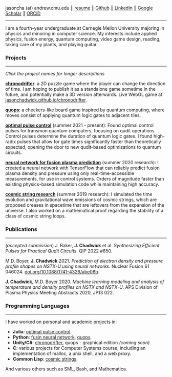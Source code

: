 jasoncha (at) andrew.cmu.edu ┃ [resume](/files/resume.pdf) ┃ [Github](https://github.com/jasonchadwick/) ┃ [LinkedIn](https://linkedin.com/in/jasonchadwick) ┃ [Google Scholar](https://scholar.google.com/citations?user=kE5iFs0AAAAJ&hl=en) ┃ [ORCiD](https://orcid.org/0000-0002-7932-1418)

---

I am a fourth-year undergraduate at Carnegie Mellon University majoring in physics and minoring in computer science. My interests include applied physics, fusion energy, quantum computing, video game design, reading, taking care of my plants, and playing guitar.

### Projects

---

*Click the project names for longer descriptions*

[**chronodrifter**](/pages/chronodrifter.md): a 2D puzzle game where the player can change the direction of time. I am hoping to publish it as a standalone game sometime in the future, and potentially make a 3D version afterwards. Live WebGL game at [jasonchadwick.github.io/chronodrifter](https://jasonchadwick.github.io/chronodrifter).

[**quops**](/pages/quops.md): a checkers-like board game inspired by quantum computing, where moves consist of applying quantum logic gates to adjacent tiles. 

[**optimal pulse control**](/pages/pulses.md) (summer 2021 - present): Found optimal control pulses for transmon quantum computers, focusing on qudit operations. Control pulses determine the duration of quantum logic gates. I found high-radix pulses that allow for gate times significantly faster than theoretically expected, opening the door to new qudit-based optimizations to quantum circuits.

[**neural network for fusion plasma prediction**](/pages/fusion.md) (summer 2020 research): I created a neural network with TensorFlow that can reliably predict fusion plasma density and pressure using only real-time-accessible measurements, for use in control systems. Orders of magnitude faster than existing physics-based simulation code while maintaining high accuracy.

[**cosmic string research**](/pages/cosmic-strings.md) (summer 2019 research): I simulated the time evolution and gravitational wave emissions of cosmic strings, which are proposed creases in spacetime that are leftovers from the expansion of the universe. I also worked on a mathematical proof regarding the stability of a class of cosmic string loops.

### Publications

---

(_accepted submission_) J. Baker, **J. Chadwick** et al. _Synthesizing Efficient Pulses for Practical Qudit Circuits_. QIP 2022 #650.

M.D. Boyer, **J. Chadwick** 2021. *Prediction of electron density and pressure profile shapes on NSTX-U using neural networks*. Nuclear Fusion 61 046024. [doi.org/10.1088/1741-4326/abe08b](https://doi.org/10.1088/1741-4326/abe08b).

**J. Chadwick**, M.D. Boyer 2020. *Machine learning modeling and analysis of temperature and density profiles on NSTX and NSTX-U*. APS Division of Plasma Physics Meeting Abstracts 2020, JP13 022.

### Programming Languages

---

I have worked on personal and academic projects in:

- **Julia**: [optimal pulse control](/pages/pulses.md).
- **Python**: [fusin neural network](/pages/fusion.md), [quops](/pages/quops.md).
- **Unity/C#**: [chronodrifter](/pages/chronodrifter.md), quops - graphical edition *(coming soon)*.
- **C**: various projects for Computer Systems course, including an implementation of malloc, a unix shell, and a web proxy.
- **Common Lisp**: [cosmic strings](/pages/cosmic-strings.md).

And various others such as SML, Bash, and Mathematica.
